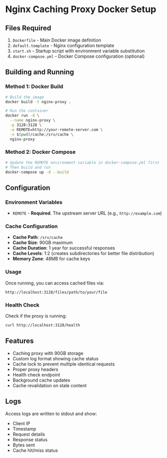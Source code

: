 # Nginx Caching Proxy Docker Setup

## Files Required

1. `Dockerfile` - Main Docker image definition
2. `default.template` - Nginx configuration template
3. `start.sh` - Startup script with environment variable substitution
4. `docker-compose.yml` - Docker Compose configuration (optional)

## Building and Running

### Method 1: Docker Build
```bash
# Build the image
docker build -t nginx-proxy .

# Run the container
docker run -d \
  --name nginx-proxy \
  -p 3128:3128 \
  -e REMOTE=http://your-remote-server.com \
  -v $(pwd)/cache:/srv/cache \
  nginx-proxy
```

### Method 2: Docker Compose
```bash
# Update the REMOTE environment variable in docker-compose.yml first
# Then build and run
docker-compose up -d --build
```

## Configuration

### Environment Variables
- `REMOTE` - **Required**. The upstream server URL (e.g., `http://example.com`)

### Cache Configuration
- **Cache Path**: `/srv/cache`
- **Cache Size**: 90GB maximum
- **Cache Duration**: 1 year for successful responses
- **Cache Levels**: 1:2 (creates subdirectories for better file distribution)
- **Memory Zone**: 48MB for cache keys

### Usage
Once running, you can access cached files via:
```
http://localhost:3128/files/path/to/your/file
```

### Health Check
Check if the proxy is running:
```bash
curl http://localhost:3128/health
```

## Features
- Caching proxy with 90GB storage
- Custom log format showing cache status
- Cache lock to prevent multiple identical requests
- Proper proxy headers
- Health check endpoint
- Background cache updates
- Cache revalidation on stale content

## Logs
Access logs are written to stdout and show:
- Client IP
- Timestamp
- Request details
- Response status
- Bytes sent
- Cache hit/miss status